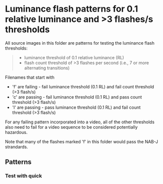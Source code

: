 # Luminance flash patterns for 0.1 relative luminance and >3 flashes/s thresholds
All source images in this folder are patterns for testing the luminance flash thresholds:
> - luminance threshold of 0.1 relative luminance (RL)
> - flash count threshold of >3 flashes per second (i.e., 7 or more alternating transitions)

Filenames that start with 
 - 'f' are failing - fail luminance threshold (0.1 RL) and fail count threshold (>3 flash/s)
 - 'c' are passing - fail luminance threshold (0.1 RL) and pass count threshold (>3 flash/s)
 - 'l' are passing - pass luminance threshold (0.1 RL) and fail count threshold (>3 flash/s)

For any failing pattern incorporated into a video, 
all of the other thresholds also need to fail for a video sequence to be 
considered potentially hazardous.

Note that many of the flashes marked 'f' in this folder would pass the NAB-J strandards.

## Patterns

### Test with quick 